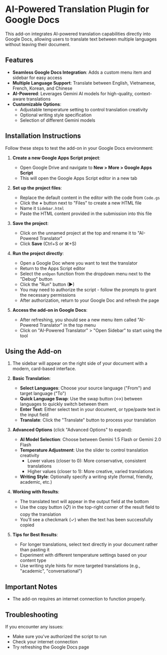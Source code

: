 # AI-Powered Translation Plugin for Google Docs

This add-on integrates AI-powered translation capabilities directly into Google Docs, allowing users to translate text between multiple languages without leaving their document.

## Features

- **Seamless Google Docs Integration**: Adds a custom menu item and sidebar for easy access
- **Multiple Language Support**: Translate between English, Vietnamese, French, Korean, and Chinese
- **AI-Powered**: Leverages Gemini AI models for high-quality, context-aware translations
- **Customizable Options**:
  - Adjustable temperature setting to control translation creativity
  - Optional writing style specification
  - Selection of different Gemini models

## Installation Instructions

Follow these steps to test the add-on in your Google Docs environment:

1. **Create a new Google Apps Script project**:
   - Open Google Drive and navigate to **New > More > Google Apps Script**
   - This will open the Google Apps Script editor in a new tab

2. **Set up the project files**:
   - Replace the default content in the editor with the code from `Code.gs`
   - Click the **+** button next to "Files" to create a new HTML file
   - Name it `Sidebar.html`
   - Paste the HTML content provided in the submission into this file

3. **Save the project**:
   - Click on the unnamed project at the top and rename it to "AI-Powered Translator"
   - Click **Save** (Ctrl+S or ⌘+S)

4. **Run the project directly**:
   - Open a Google Doc where you want to test the translator
   - Return to the Apps Script editor
   - Select the `onOpen` function from the dropdown menu next to the "Debug" button
   - Click the "Run" button (►)
   - You may need to authorize the script - follow the prompts to grant the necessary permissions
   - After authorization, return to your Google Doc and refresh the page

5. **Access the add-on in Google Docs**:
   - After refreshing, you should see a new menu item called "AI-Powered Translator" in the top menu
   - Click on "AI-Powered Translator" > "Open Sidebar" to start using the tool

## Using the Add-on

1. The sidebar will appear on the right side of your document with a modern, card-based interface.

2. **Basic Translation**:
   - **Select Languages**: Choose your source language ("From") and target language ("To")
   - **Quick Language Swap**: Use the swap button (↔) between languages to quickly switch between them
   - **Enter Text**: Either select text in your document, or type/paste text in the input field
   - **Translate**: Click the "Translate" button to process your translation

3. **Advanced Options** (click "Advanced Options" to expand):
   - **AI Model Selection**: Choose between Gemini 1.5 Flash or Gemini 2.0 Flash
   - **Temperature Adjustment**: Use the slider to control translation creativity
     - Lower values (closer to 0): More conservative, consistent translations
     - Higher values (closer to 1): More creative, varied translations
   - **Writing Style**: Optionally specify a writing style (formal, friendly, academic, etc.)

4. **Working with Results**:
   - The translated text will appear in the output field at the bottom
   - Use the copy button (📋) in the top-right corner of the result field to copy the translation
   - You'll see a checkmark (✓) when the text has been successfully copied

5. **Tips for Best Results**:
   - For longer translations, select text directly in your document rather than pasting it
   - Experiment with different temperature settings based on your content type
   - Use writing style hints for more targeted translations (e.g., "academic", "conversational")

## Important Notes

- The add-on requires an internet connection to function properly.

## Troubleshooting

If you encounter any issues:
- Make sure you've authorized the script to run
- Check your internet connection
- Try refreshing the Google Docs page